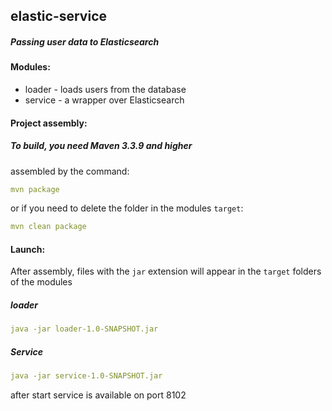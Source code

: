 ## elastic-service
##### Passing user data to Elasticsearch

#### Modules:
+ loader - loads users from the database
+ service - a wrapper over Elasticsearch

#### Project assembly:

##### To build, you need Maven *3.3.9* and higher

assembled by the command: 
 ```yaml
 mvn package
 ```
or if you need to delete the folder in the modules `target`:
 ```yaml
mvn clean package
```

#### Launch:
After assembly, files with the `jar` extension will appear in the `target` folders of the modules
##### loader

```yaml
java -jar loader-1.0-SNAPSHOT.jar
```

##### Service

```yaml
java -jar service-1.0-SNAPSHOT.jar
```
after start service is available on port 8102
